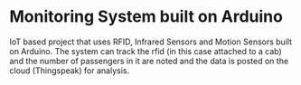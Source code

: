 # Monitoring System built on Arduino
IoT based project that uses RFID, Infrared Sensors and Motion Sensors built on Arduino. The system can track the rfid (in this case attached to a cab) and the number of passengers in it are noted and the data is posted on the cloud (Thingspeak) for analysis.
